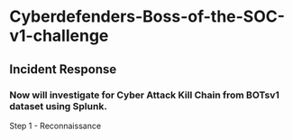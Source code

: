 # Cyberdefenders-Boss-of-the-SOC-v1-challenge

##  Incident Response

### Now will investigate for Cyber Attack Kill Chain from BOTsv1 dataset using Splunk.

Step 1 - Reconnaissance

